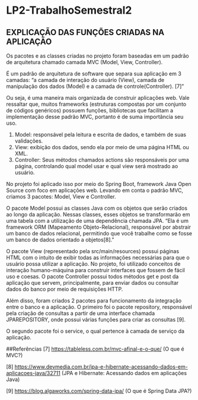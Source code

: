 # LP2-TrabalhoSemestral2

## EXPLICAÇÃO DAS FUNÇÕES CRIADAS NA APLICAÇÃO

Os pacotes e as classes criadas no projeto foram baseadas em um padrão de arquitetura chamado camada MVC (Model, View, Controller). 

É um padrão de arquitetura de software que separa sua aplicação em 3 camadas: “a camada de interação do usuário (View),  camada de manipulação dos dados (Model) e a camada de controle(Controller). [7]” 

Ou seja, é uma maneira mais organizada de construir aplicações web. Vale ressaltar que, muitos frameworks (estruturas compostas por um conjunto de códigos genéricos) possuem funções, bibliotecas que facilitam a implementação desse padrão MVC, portanto é de suma importância seu uso.

1. Model: responsável pela leitura e escrita de dados, e também de suas validações. 
2. View: exibição dos dados, sendo ela por meio de uma página HTML ou XML. 
3. Controller: Seus métodos chamados actions são responsáveis por uma página, controlando qual model usar e qual view será mostrado ao usuário.

No projeto foi aplicado isso por meio do Spring Boot, framework Java Open Source com foco em aplicações web. Levando em conta o padrão MVC, criamos 3 pacotes: Model, View e Controller.

O pacote Model possui as classes Java com os objetos que serão criados ao longo da aplicação. Nessas classes, esses objetos se transformarão em uma tabela com a utilização de uma dependência chamada JPA. “Ela é um framework ORM (Mapeamento Objeto-Relacional), responsável por abstrair um banco de dados relacional, permitindo que você trabalhe como se fosse um banco de dados orientado a objetos[8].”

O pacote View (representado pela src/main/resources) possui páginas HTML com o intuito de exibir todas as informações necessárias para que o usuário possa utilizar a aplicação. No projeto, foi utilizado conceitos de interação humano-máquina para construir interfaces que fossem de fácil uso e coesas.
O pacote Controller possui todos métodos get e post da aplicação que servem, principalmente, para enviar dados ou consultar dados do banco por meio de requisições HTTP.

Além disso, foram criados 2 pacotes para funcionamento da integração entre o banco e a aplicação. 
O primeiro foi o pacote repository, responsável pela criação de consultas a partir de uma interface chamada JPAREPOSITORY, onde possui várias funções para criar as consultas [9].

O segundo pacote foi o service, o qual pertence à camada de serviço da aplicação.

##Referências
[7] https://tableless.com.br/mvc-afinal-e-o-que/  (O que é MVC?)

[8] https://www.devmedia.com.br/jpa-e-hibernate-acessando-dados-em-aplicacoes-java/32711 (JPA e Hibernate: Acessando dados em aplicações Java)

[9] https://blog.algaworks.com/spring-data-jpa/ (O que é Spring Data JPA?)
